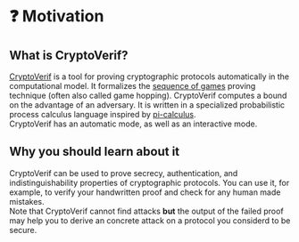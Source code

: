 # ❓ Motivation
<!--- TODOS: 
Schreiben:
* Derive Attack


* Screenshot Equivalence austauschen (richtige Lines)
* Name LoR-CPA mit Links
* Highlighting ändern: Vlt nur farbiger Rahme um relevante Stellen
* (Benjamin: Derive attack)
* Benjamin: Bedeutung return in Initial Game
* Benjamin: Wie proved CryptoVerif die secrecy von b in game 8?
* LanguageTool Überprüfung

--->


## What is CryptoVerif?

<a href="https://bblanche.gitlabpages.inria.fr/CryptoVerif/" target="_blank">CryptoVerif</a>
is a tool for proving cryptographic protocols automatically in the computational model. It formalizes the
<a href="https://shoup.net/papers/games.pdf" target="_blank">sequence of games</a>
proving technique (often also called game hopping). CryptoVerif computes a bound on the advantage of an adversary. It is written in a specialized probabilistic process calculus language inspired by
<a href="https://en.wikipedia.org/wiki/%CE%A0-calculus" target="_blank">pi-calculus</a>.  
CryptoVerif has an automatic mode, as well as an interactive mode.

## Why you should learn about it

CryptoVerif can be used to prove secrecy, authentication, and indistinguishability properties of cryptographic protocols. You can use it, for example, to verify your handwritten proof and check for any human made mistakes.  
Note that CryptoVerif cannot find attacks **but** the output of the failed proof may help you to derive an concrete attack on a protocol you considerd to be secure.
